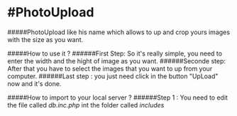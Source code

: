 #PhotoUpload
===========
#####PhotoUpload like his name which allows to up and crop yours images with the size as you want.

#####How to use it ? 
######First Step: So it's really simple, you need to enter the width and the hight of image as you want.
######Seconde step: After that you have to select the images that you want to up from your computer.
######Last step : you just need click in the button "UpLoad" now and it's done. 


#####How to import to your local server ?
######Step 1 : You need to edit the file called *db.inc.php* int the folder called *includes*
